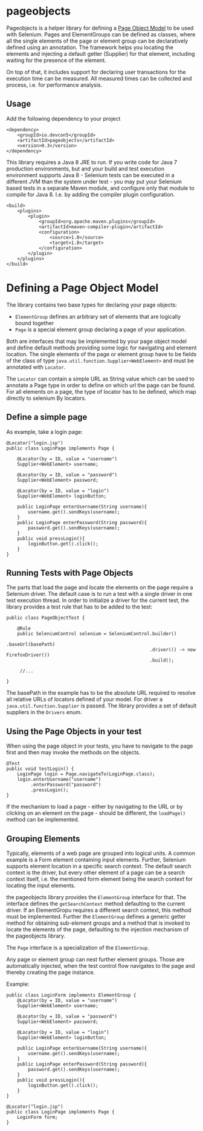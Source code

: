 # pageobjects
Pageobjects is a helper library for defining a [Page Object Model](http://martinfowler.com/bliki/PageObject.html)
to be used with Selenium. Pages and ElementGroups can be defined as classes, where all the single elements
of the page or element group can be declaratively defined using an annotation.
The framework helps you locating the elements and injecting a default getter (Supplier) for that element, 
including waiting for the presence of the element.

On top of that, it includes support for declaring user transactions for the execution time can be measured. 
All measured times can be collected and process, i.e. for performance analysis.

## Usage

Add the following dependency to your project

    <dependency>
        <groupId>io.devcon5</groupId>
        <artifactId>pageobjects</artifactId>
        <version>0.3</version>
    </dependency>

This library requires a Java 8 JRE to run. If you write code for Java 7 production environments, but
 and your build and test execution environment supports Java 8 - Selenium tests can be executed in a 
 different JVM than the system under test - you may put your Selenium based tests in a separate
 Maven module, and configure only that module to compile for Java 8. I.e. by adding the compiler
 plugin configuration.

    <build>
        <plugins>
            <plugin>
                <groupId>org.apache.maven.plugins</groupId>
                <artifactId>maven-compiler-plugin</artifactId>
                <configuration>
                    <source>1.8</source>
                    <target>1.8</target>
                </configuration>
            </plugin>
        </plugins>
    </build>
    
# Defining a Page Object Model

The library contains two base types for declaring your page objects:

- `ElementGroup` defines an arbitrary set of elements that are logically bound together
- `Page` is a special element group declaring a page of your application. 

Both are interfaces that may be implemented by your page object model and define default methods providing
some logic for navigating and element location.
The single elements of the page or element group have to be fields of the class of type 
`java.util.function.Supplier<WebElement>` and must be annotated with `Locator`.

The `Locator` can contain a simple URL as String value which can be used to annotate a Page type in
 order to define on which url the page can be found. For all elements on a page, the type of locator
 has to be defined, which map directly to selenium By locators.

## Define a simple page

As example, take a login page:

    @Locator("login.jsp")
    public class LoginPage implements Page {

        @Locator(by = ID, value = "username")
        Supplier<WebElement> username;
        
        @Locator(by = ID, value = "password")
        Supplier<WebElement> password;
                
        @Locator(by = ID, value = "login")
        Supplier<WebElement> loginButton;
        
        public LoginPage enterUsername(String username){
            username.get().sendKeys(username);
        }
        public LoginPage enterPassword(String password){
            password.get().sendKeys(username);
        }
        public void pressLogin(){
            loginButton.get().click();
        }
    }

## Running Tests with Page Objects
The parts that load the page and locate the elements on the page require a Selenium driver. The default
case is to run a test with a single driver in one test execution thread. In order to initialize a driver
for the current test, the library provides a test rule that has to be added to the test:

    public class PageObjectTest {
    
        @Rule
        public SeleniumControl selenium = SeleniumControl.builder()
                                                         .baseUrl(basePath)
                                                         .driver(() -> new FirefoxDriver())
                                                         .build();
                                                         
         //...
    
    }

The basePath in the example has to be the absolute URL required to resolve all relative URLs of 
locators defined of your model. For driver a `java.util.function.Supplier` is passed. The library
provides a set of default suppliers in the `Drivers` enum.

## Using the Page Objects in your test
When using the page object in your tests, you have to navigate to the page first and then may invoke
the methods on the objects.

    @Test
    public void testLogin() {
        LoginPage login = Page.navigateTo(LoginPage.class);
        login.enterUsername("username")
             .enterPassword("password")
             .pressLogin();
    }

If the mechanism to load a page - either by navigating to the URL or by clicking on an element on the page - 
should be different, the `loadPage()` method can be implemented.

## Grouping Elements
Typically, elements of a web page are grouped into logical units. A common example is a Form element containing input
 elements. Further, Selenium supports element location in a specific search context. The default search context is 
 the driver, but every other element of a page can be a search context itself, i.e. the mentioned form element being 
 the search context for locating the input elements.
 
the pageobjects library provides the `ElementGroup` interface for that. The interface defines the `getSearchContext` 
method defaulting to the current driver. If an ElementGropu requires a different search context, this method must be
implemented. 
Further the `ElementGroup` defines a generic getter method for obtaining sub-element groups and a method that is
 invoked to locate the elements of the page, defaulting to the injection mechanism of the pageobjects library.

The `Page` interface is a specialization of the `ElementGroup`.

Any page or element group can nest further element groups. Those are automatically injected, when the test control 
flow navigates to the page and thereby creating the page instance. 

Example:

    public class LoginForm implements ElementGroup {
        @Locator(by = ID, value = "username")
        Supplier<WebElement> username;
        
        @Locator(by = ID, value = "password")
        Supplier<WebElement> password;
                
        @Locator(by = ID, value = "login")
        Supplier<WebElement> loginButton;
        
        public LoginPage enterUsername(String username){
            username.get().sendKeys(username);
        }
        public LoginPage enterPassword(String password){
            password.get().sendKeys(username);
        }
        public void pressLogin(){
            loginButton.get().click();
        }
    }
    
    @Locator("login.jsp")
    public class LoginPage implements Page {
        LoginForm form;
    }
    

